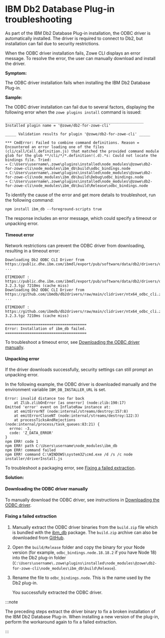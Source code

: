 # IBM Db2 Database Plug-in troubleshooting

As part of the IBM Db2 Database Plug-in installation, the ODBC driver is automatically installed. The driver is required to connect to Db2, but installation can fail due to security restrictions.

When the ODBC driver installation fails, Zowe CLI displays an error message. To resolve the error, the user can manually download and install the driver.

**Symptom:**

The ODBC driver installation fails when installing the IBM Db2 Database Plug-in.

**Sample:**

The ODBC driver installation can fail due to several factors, displaying the following error when the `zowe plugins install` command is issued:

```
_______________________________________________________________
Installed plugin name = '@zowe/db2-for-zowe-cli'

_____ Validation results for plugin '@zowe/db2-for-zowe-cli' _____

*** CmdError: Failed to combine command definitions. Reason = Encountered an error loading one of the files (cli/call/Call.definition.js) that matched the provided command module glob for the glob **/cli/*/*.definition!(.d).*s: Could not locate the bindings file. Tried:
→ C:\Users\username\.zowe\plugins\installed\node_modules\@zowe\db2-for-zowe-cli\node_modules\ibm_db\build\odbc_bindings.node
→ C:\Users\username\.zowe\plugins\installed\node_modules\@zowe\db2-for-zowe-cli\node_modules\ibm_db\build\Debug\odbc_bindings.node
→ C:\Users\username\.zowe\plugins\installed\node_modules\@zowe\db2-for-zowe-cli\node_modules\ibm_db\build\Release\odbc_bindings.node
```

To identify the cause of the error and get more details to troubleshoot, run the following command:

```
npm install ibm_db --foreground-scripts true
```

The response includes an error message, which could specify a timeout or unpacking error.

#### Timeout error

Network restrictions can prevent the ODBC driver from downloading, resulting in a timeout error:

```
Downloading Db2 ODBC CLI Driver from https://public.dhe.ibm.com/ibmdl/export/pub/software/data/db2/drivers/odbc_cli/ntx64_odbc_cli.zip ...

ETIMEDOUT : https://public.dhe.ibm.com/ibmdl/export/pub/software/data/db2/drivers/odbc_cli/ntx64_odbc_cli.zipbm_db/-/ibm_db-3.2.3.tgz 7210ms (cache miss)
Downloading Db2 ODBC CLI Driver from https://github.com/ibmdb/db2drivers/raw/main/clidriver/ntx64_odbc_cli.zip ...

ETIMEDOUT : https://github.com/ibmdb/db2drivers/raw/main/clidriver/ntx64_odbc_cli.zipifactory/api/npm/npmjs/ibm_db/-/ibm_db-3.2.3.tgz 7210ms (cache miss)

=====================================
Error: Installation of ibm_db failed.
=====================================
```

To troubleshoot a timeout error, see [Downloading the ODBC driver manually](#downloading-the-odbc-driver-manually).

#### Unpacking error

If the driver downloads successfully, security settings can still prompt an unpacking error.

In the following example, the ODBC driver is downloaded manually and the environment variable `IBM_DB_INSTALLER_URL` is set.

```
Error: invalid distance too far back
    at Zlib.zlibOnError [as onerror] (node:zlib:190:17)
Emitted 'error' event on InflateRaw instance at:
    at emitErrorNT (node:internal/streams/destroy:157:8)
    at emitErrorCloseNT (node:internal/streams/destroy:122:3)
    at processTicksAndRejections (node:internal/process/task_queues:83:21) {
  errno: -3,
  code: 'Z_DATA_ERROR'
}
npm ERR! code 1
npm ERR! path C:\Users\username\node_modules\ibm_db
npm ERR! command failed
npm ERR! command C:\WINDOWS\system32\cmd.exe /d /s /c node installer/driverInstall.js
```

To troubleshoot a packaging error, see [Fixing a failed extraction](#fixing-a-failed-extraction).

**Solution:**

#### Downloading the ODBC driver manually

To manually download the ODBC driver, see instructions in [Downloading the ODBC driver](../../user-guide/cli-db2plugin.md#downloading-the-odbc-driver).

#### Fixing a failed extraction

1. Manually extract the ODBC driver binaries from the `build.zip` file which is bundled with the [ibm_db](https://www.npmjs.com/package/ibm_db) package. The `build.zip` archive can also be downloaded from [GitHub](https://github.com/ibmdb/node-ibm_db/blob/master/build.zip).

2. Open the `build/Release` folder and copy the binary for your Node version (for example, `odbc_bindings.node.18.18.2` if you have Node 18) into the Db2 plug-in folder (`C:\Users\username\.zowe\plugins\installed\node_modules\@zowe\db2-for-zowe-cli\node_modules\ibm_db\build\Release`).

3. Rename the file to `odbc_bindings.node`. This is the name used by the Db2 plug-in.

    You successfully extracted the ODBC driver.

:::note

The preceding steps extract the driver binary to fix a broken installation of the IBM Db2 Database Plug-in. When installing a new version of the plug-in, perform the workaround again to fix a failed extraction.

:::
